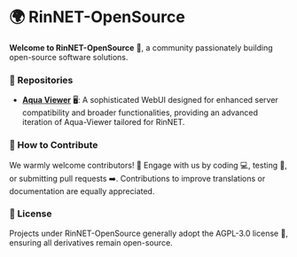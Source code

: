 # 🌍 RinNET-OpenSource

**Welcome to RinNET-OpenSource** 🚀, a community passionately building open-source software solutions.

### 📂 Repositories

- **[Aqua Viewer](https://github.com/RinNET-OpenSource/aqua_viewer)** 🖥️: A sophisticated WebUI designed for enhanced server compatibility and broader functionalities, providing an advanced iteration of Aqua-Viewer tailored for RinNET.

### 🤝 How to Contribute

We warmly welcome contributors! 👐 Engage with us by coding 💻, testing 🧪, or submitting pull requests ➡️. Contributions to improve translations or documentation are equally appreciated.

### 📜 License

Projects under RinNET-OpenSource generally adopt the AGPL-3.0 license 📄, ensuring all derivatives remain open-source.

